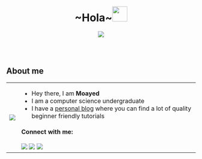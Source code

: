 <h1 align="center">~Hola~<img src="https://cdn3.emoji.gg/emojis/1757-welcomehat.png" width="40px"/></h1> 
<p align="center">
  <img src="https://media.giphy.com/media/iiJ870TcI3PZKxatzS/giphy.gif"/>
</p>

<br>
<br>

## About me

<table>
  <tr>
    <td><img src="https://media.giphy.com/media/d6Jh5xpKM7yXmUak8C/giphy.gif"></td>
    <td>
      <ul>
        <li>Hey there, I am <strong>Moayed</strong></li>
        <li>I am a computer science undergraduate</em>
        <li>I have a <a href="https://dev.to/moayedellah">personal blog</a> where you can find a lot of quality beginner friendly tutorials</li>
      </ul>
      <h4>Connect with me:</h4>
      <a href="mailto:moayedellahcode@gmail.com"><img src="https://img.icons8.com/dusk/40/000000/new-post.png"/></a>
      <a href="https://Moayed-Ellah.github.io/"><img src="https://img.icons8.com/dusk/40/000000/internet--v1.png"/></a>
      <a href="https://www.linkedin.com/in/moayedellah/"><img src="https://img.icons8.com/dusk/40/000000/linkedin.png"/></a>
    </td>
  </tr>
</table>
